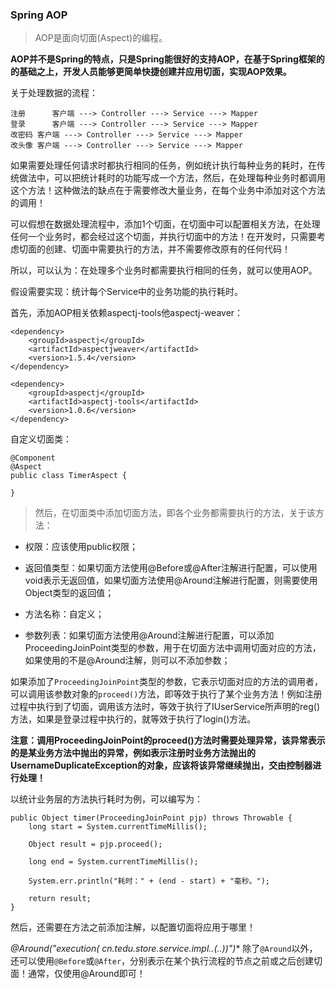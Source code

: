### Spring AOP

>AOP是面向切面(Aspect)的编程。

**AOP并不是Spring的特点，只是Spring能很好的支持AOP，在基于Spring框架的的基础之上，开发人员能够更简单快捷创建并应用切面，实现AOP效果。**

关于处理数据的流程：
```
注册      客户端 ---> Controller ---> Service ---> Mapper
登录      客户端 ---> Controller ---> Service ---> Mapper
改密码 客户端 ---> Controller ---> Service ---> Mapper
改头像 客户端 ---> Controller ---> Service ---> Mapper
```

如果需要处理任何请求时都执行相同的任务，例如统计执行每种业务的耗时，在传统做法中，可以把统计耗时的功能写成一个方法，然后，在处理每种业务时都调用这个方法！这种做法的缺点在于需要修改大量业务，在每个业务中添加对这个方法的调用！

可以假想在数据处理流程中，添加1个切面，在切面中可以配置相关方法，在处理任何一个业务时，都会经过这个切面，并执行切面中的方法！在开发时，只需要考虑切面的创建、切面中需要执行的方法，并不需要修改原有的任何代码！

所以，可以认为：在处理多个业务时都需要执行相同的任务，就可以使用AOP。

假设需要实现：统计每个Service中的业务功能的执行耗时。

首先，添加AOP相关依赖aspectj-tools他aspectj-weaver：
```
<dependency>
    <groupId>aspectj</groupId>
    <artifactId>aspectjweaver</artifactId>
    <version>1.5.4</version>
</dependency>

<dependency>
    <groupId>aspectj</groupId>
    <artifactId>aspectj-tools</artifactId>
    <version>1.0.6</version>
</dependency>
```

自定义切面类：
```
@Component
@Aspect
public class TimerAspect {

}
```

>然后，在切面类中添加切面方法，即各个业务都需要执行的方法，关于该方法：

- 权限：应该使用public权限；

- 返回值类型：如果切面方法使用@Before或@After注解进行配置，可以使用void表示无返回值，如果切面方法使用@Around注解进行配置，则需要使用Object类型的返回值；

- 方法名称：自定义；

- 参数列表：如果切面方法使用@Around注解进行配置，可以添加ProceedingJoinPoint类型的参数，用于在切面方法中调用切面对应的方法，如果使用的不是@Around注解，则可以不添加参数；

如果添加了`ProceedingJoinPoint`类型的参数，它表示切面对应的方法的调用者，可以调用该参数对象的`proceed()`方法，即等效于执行了某个业务方法！例如注册过程中执行到了切面，调用该方法时，等效于执行了IUserService所声明的reg()方法，如果是登录过程中执行的，就等效于执行了login()方法。

**注意：调用ProceedingJoinPoint的proceed()方法时需要处理异常，该异常表示的是某业务方法中抛出的异常，例如表示注册时业务方法抛出的UsernameDuplicateException的对象，应该将该异常继续抛出，交由控制器进行处理！**

以统计业务层的方法执行耗时为例，可以编写为：
```
public Object timer(ProceedingJoinPoint pjp) throws Throwable {
    long start = System.currentTimeMillis();

    Object result = pjp.proceed();

    long end = System.currentTimeMillis();

    System.err.println("耗时：" + (end - start) + "毫秒。");

    return result;
}
```
然后，还需要在方法之前添加注解，以配置切面将应用于哪里！

**@Around("execution(* cn.tedu.store.service.impl.*.*(..))")**
除了`@Around`以外，还可以使用`@Before`或`@After`，分别表示在某个执行流程的节点之前或之后创建切面！通常，仅使用@Around即可！
